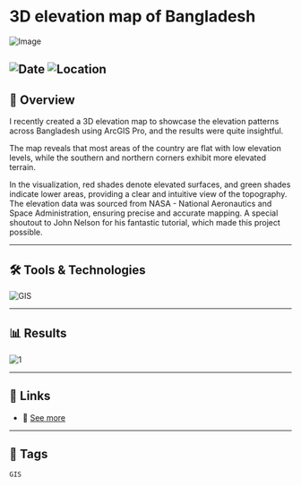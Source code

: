 # 3D elevation map of Bangladesh

![Image](https://framerusercontent.com/images/88bULa3UdqqSNV3XqxxUIKK0cQ.png?width=775&height=928)  

![Date](https://img.shields.io/badge/12/11/2024-12/11/2024-blue) 
![Location](https://img.shields.io/badge/Location-Rajshahi-green) 
---

## 📝 Overview
I recently created a 3D elevation map to showcase the elevation patterns across Bangladesh using ArcGIS Pro, and the results were quite insightful. 

The map reveals that most areas of the country are flat with low elevation levels, while the southern and northern corners exhibit more elevated terrain.

In the visualization, red shades denote elevated surfaces, and green shades indicate lower areas, providing a clear and intuitive view of the topography. The elevation data was sourced from NASA - National Aeronautics and Space Administration, ensuring precise and accurate mapping. A special shoutout to John Nelson for his fantastic tutorial, which made this project possible.

---

## 🛠️ Tools & Technologies
![GIS](https://img.shields.io/badge/GIS-ArcGIS-green) 

---

## 📊 Results

![1](https://framerusercontent.com/images/88bULa3UdqqSNV3XqxxUIKK0cQ.png?width=775&height=928)   

---

## 📎 Links
- 🔗 [See more](https://www.linkedin.com/posts/imtiajiqbalmahfuj_30daymapchallenge-gis-urbanplanning-activity-7252309861810462721-fK7A?utm_source=share&utm_medium=member_desktop)  

---

## 🔖 Tags
`GIS`

